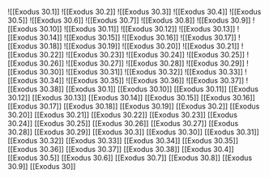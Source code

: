![[Exodus 30.1]]
![[Exodus 30.2]]
![[Exodus 30.3]]
![[Exodus 30.4]]
![[Exodus 30.5]]
![[Exodus 30.6]]
![[Exodus 30.7]]
![[Exodus 30.8]]
![[Exodus 30.9]]
![[Exodus 30.10]]
![[Exodus 30.11]]
![[Exodus 30.12]]
![[Exodus 30.13]]
![[Exodus 30.14]]
![[Exodus 30.15]]
![[Exodus 30.16]]
![[Exodus 30.17]]
![[Exodus 30.18]]
![[Exodus 30.19]]
![[Exodus 30.20]]
![[Exodus 30.21]]
![[Exodus 30.22]]
![[Exodus 30.23]]
![[Exodus 30.24]]
![[Exodus 30.25]]
![[Exodus 30.26]]
![[Exodus 30.27]]
![[Exodus 30.28]]
![[Exodus 30.29]]
![[Exodus 30.30]]
![[Exodus 30.31]]
![[Exodus 30.32]]
![[Exodus 30.33]]
![[Exodus 30.34]]
![[Exodus 30.35]]
![[Exodus 30.36]]
![[Exodus 30.37]]
![[Exodus 30.38]]
[[Exodus 30.1]]
[[Exodus 30.10]]
[[Exodus 30.11]]
[[Exodus 30.12]]
[[Exodus 30.13]]
[[Exodus 30.14]]
[[Exodus 30.15]]
[[Exodus 30.16]]
[[Exodus 30.17]]
[[Exodus 30.18]]
[[Exodus 30.19]]
[[Exodus 30.2]]
[[Exodus 30.20]]
[[Exodus 30.21]]
[[Exodus 30.22]]
[[Exodus 30.23]]
[[Exodus 30.24]]
[[Exodus 30.25]]
[[Exodus 30.26]]
[[Exodus 30.27]]
[[Exodus 30.28]]
[[Exodus 30.29]]
[[Exodus 30.3]]
[[Exodus 30.30]]
[[Exodus 30.31]]
[[Exodus 30.32]]
[[Exodus 30.33]]
[[Exodus 30.34]]
[[Exodus 30.35]]
[[Exodus 30.36]]
[[Exodus 30.37]]
[[Exodus 30.38]]
[[Exodus 30.4]]
[[Exodus 30.5]]
[[Exodus 30.6]]
[[Exodus 30.7]]
[[Exodus 30.8]]
[[Exodus 30.9]]
[[Exodus 30]]
